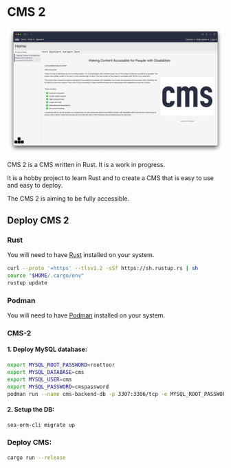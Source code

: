 # CMS 2

![CMS2](api/static/images/screenshot_march.png)

CMS 2 is a CMS written in Rust. It is a work in progress.

It is a hobby project to learn Rust and to create a CMS that is easy to use and easy to deploy.

The CMS 2 is aiming to be fully accessible.

## Deploy CMS 2

### Rust

You will need to have [Rust](https://www.rust-lang.org/) installed on your system.

```bash
curl --proto '=https' --tlsv1.2 -sSf https://sh.rustup.rs | sh
source "$HOME/.cargo/env"
rustup update
```

### Podman

You will need to have [Podman](https://podman.io/) installed on your system.

### CMS-2

#### 1. Deploy MySQL database:

```bash
export MYSQL_ROOT_PASSWORD=roottoor
export MYSQL_DATABASE=cms
export MYSQL_USER=cms
export MYSQL_PASSWORD=cmspassword
podman run --name cms-backend-db -p 3307:3306/tcp -e MYSQL_ROOT_PASSWORD -e MYSQL_DATABASE -e MYSQL_USER -e MYSQL_PASSWORD -d mariadb:latest
```

#### 2. Setup the DB:

```bash
sea-orm-cli migrate up
```

### Deploy CMS:

```bash
cargo run --release
```

